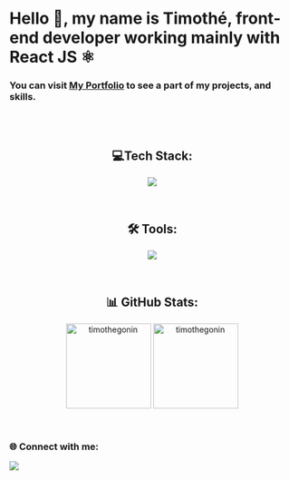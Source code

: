 <h1 align="left">Hello 👋, my name is Timothé, front-end developer working mainly with React JS ⚛️</h1>
<h3 align="left">You can visit <a href="https://timothegonin.github.io/portfolio/" target="blank">My Portfolio</a> to see a part of my projects, and skills.</h3>
<br/>
<br/>

<h2 align="center">💻Tech Stack:</h2>
<p align="center">
  <a href="https://skillicons.dev">
    <img src="https://skillicons.dev/icons?i=css,express,html,js,jest,react,redux,sass,ts" />
  </a>
</p>
<br/>

<h2 align="center">🛠 Tools:</h2>
<p align="center">
  <a href="https://skillicons.dev">
    <img src="https://skillicons.dev/icons?i=bootstrap,figma,git,mongodb,nodejs,npm,postman,tailwind,vscode,yarn" />
  </a>
</p>
<br/>

<h2 align="center">📊 GitHub Stats:</h2>
<p align="center"> 
  <img src="https://github-readme-stats.vercel.app/api/top-langs?username=timothegonin&show_icons=true&locale=en&layout=compact" alt="timothegonin" height="150"/>
  <img src="https://github-readme-stats.vercel.app/api?username=timothegonin&show_icons=true&locale=en" alt="timothegonin" height="150"/>
</p>
<br/>

<h3>🌐 Connect with me:</h3>
<p align="left">
  <a href="https://linkedin.com/in/timothegonin" target="blank">
    <img src="https://skillicons.dev/icons?i=linkedin" />
  </a>
</p>

<!-- Proudly created with GPRM ( https://gprm.itsvg.in ) -->

